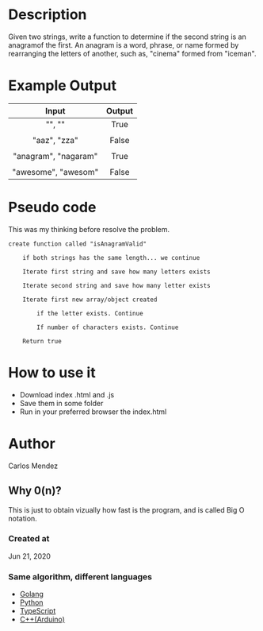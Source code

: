 # Description

Given two strings, write a function to determine if the second string is an anagramof the first. An anagram is a word, phrase, or name formed by rearranging the letters of another, such as, "cinema" formed from "iceman".

# Example Output

| Input                 | Output        |
|:---------------------:|:-------------:|
| "", ""                | True          |
|                       |               |
| "aaz", "zza"          | False         |
|                       |               |
| "anagram", "nagaram"  | True          |
|                       |               |
| "awesome", "awesom"   | False         |

# Pseudo code

This was my thinking before resolve the problem.
```
create function called "isAnagramValid"

    if both strings has the same length... we continue

    Iterate first string and save how many letters exists

    Iterate second string and save how many letter exists

    Iterate first new array/object created

        if the letter exists. Continue

        If number of characters exists. Continue

    Return true
```

# How to use it
* Download index .html and .js
* Save them in some folder
* Run in your preferred browser the index.html

# Author

Carlos Mendez

## Why 0(n)?
This is just to obtain vizually how fast is the program, and is called Big O notation.

### Created at 

Jun 21, 2020

### Same algorithm, different languages

* [Golang](https://github.com/cjairm/go/tree/master/Algorithms-Go/001_anagram)
* [Python](https://github.com/cjairm/python/tree/master/Algoritms-Py)
* [TypeScript](https://github.com/cjairm/typescript/tree/master/Algorithms-TS/001_anagram)
* [C++(Arduino)](https://github.com/cjairm/arduino/tree/master/Algorithms-Cpp)